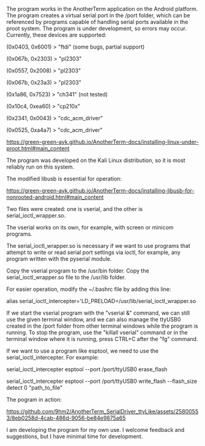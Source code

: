 The program works in the AnotherTerm application on the Android platform. The program creates a virtual serial port in the /port folder, which can be referenced by programs capable of handling serial ports available in the proot system. The program is under development, so errors may occur. Currently, these devices are supported:

(0x0403, 0x6001) > "ftdi" (some bugs, partial support)

(0x067b, 0x2303) > "pl2303"

(0x0557, 0x2008) > "pl2303"

(0x067b, 0x23a3) > "pl2303"

(0x1a86, 0x7523) > "ch341" (not tested)

(0x10c4, 0xea60) > "cp210x"

(0x2341, 0x0043) > "cdc_acm_driver"

(0x0525, 0xa4a7) > "cdc_acm_driver"

https://green-green-avk.github.io/AnotherTerm-docs/installing-linux-under-proot.html#main_content

The program was developed on the Kali Linux distribution, so it is most reliably run on this system.

The modified libusb is essential for operation:

https://green-green-avk.github.io/AnotherTerm-docs/installing-libusb-for-nonrooted-android.html#main_content

Two files were created: one is vserial, and the other is serial_ioctl_wrapper.so.

The vserial works on its own, for example, with screen or minicom programs.

The serial_ioctl_wrapper.so is necessary if we want to use programs that attempt to write or read serial port settings via ioctl, for example, any program written with the pyserial module.

Copy the vserial program to the /usr/bin folder.
Copy the serial_ioctl_wrapper.so file to the /usr/lib folder.

For easier operation, modify the ~/.bashrc file by adding this line:

alias serial_ioctl_intercepter='LD_PRELOAD=/usr/lib/serial_ioctl_wrapper.so

If we start the vserial program with the "vserial &" command, we can still use the given terminal window, and we can also manage the ttyUSB0 created in the /port folder from other terminal windows while the program is running. To stop the program, use the "killall vserial" command or in the terminal window where it is running, press CTRL+C after the "fg" command.

If we want to use a program like esptool, we need to use the serial_ioctl_intercepter.
For example:

serial_ioctl_intercepter esptool --port /port/ttyUSB0 erase_flash

serial_ioctl_intercepter esptool --port /port/ttyUSB0 write_flash --flash_size detect 0 "path_to_file"

The pogram in action:



https://github.com/9hm2/AnotherTerm_SerialDriver_ttyLike/assets/25800553/8eb0258d-4cab-486d-9056-be84e9875a65





I am developing the program for my own use. I welcome feedback and suggestions, but I have minimal time for development.


